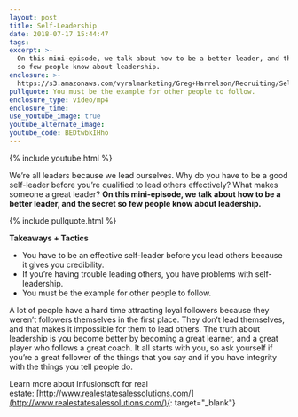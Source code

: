 ```yaml
---
layout: post
title: Self-Leadership
date: 2018-07-17 15:44:47
tags:
excerpt: >-
  On this mini-episode, we talk about how to be a better leader, and the secret
  so few people know about leadership.
enclosure: >-
  https://s3.amazonaws.com/vyralmarketing/Greg+Harrelson/Recruiting/Self-leadership.mp4
pullquote: You must be the example for other people to follow.
enclosure_type: video/mp4
enclosure_time:
use_youtube_image: true
youtube_alternate_image:
youtube_code: BEDtwbkIHho
---
```


{% include youtube.html %}

We’re all leaders because we lead ourselves. Why do you have to be a good self-leader before you’re qualified to lead others effectively? What makes someone a great leader? **On this mini-episode, we talk about how to be a better leader, and the secret so few people know about leadership.**

{% include pullquote.html %}

**Takeaways + Tactics**

* You have to be an effective self-leader before you lead others because it gives you credibility.
* If you’re having trouble leading others, you have problems with self-leadership.
* You must be the example for other people to follow. &nbsp;

A lot of people have a hard time attracting loyal followers because they weren’t followers themselves in the first place. They don’t lead themselves, and that makes it impossible for them to lead others. The truth about leadership is you become better by becoming a great learner, and a great player who follows a great coach. It all starts with you, so ask yourself if you’re a great follower of the things that you say and if you have integrity with the things you tell people do.

Learn more about Infusionsoft for real estate:&nbsp;[http://www.realestatesalessolutions.com/](http://www.realestatesalessolutions.com/){: target="_blank"}